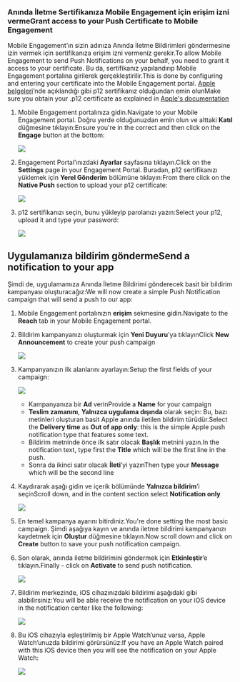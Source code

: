 ### <a name="grant-access-to-your-push-certificate-to-mobile-engagement"></a><span data-ttu-id="d5aae-101">Anında İletme Sertifikanıza Mobile Engagement için erişim izni verme</span><span class="sxs-lookup"><span data-stu-id="d5aae-101">Grant access to your Push Certificate to Mobile Engagement</span></span>
<span data-ttu-id="d5aae-102">Mobile Engagement’ın sizin adınıza Anında İletme Bildirimleri göndermesine izin vermek için sertifikanıza erişim izni vermeniz gerekir.</span><span class="sxs-lookup"><span data-stu-id="d5aae-102">To allow Mobile Engagement to send Push Notifications on your behalf, you need to grant it access to your certificate.</span></span> <span data-ttu-id="d5aae-103">Bu da, sertifikanız yapılandırıp Mobile Engagement portalına girilerek gerçekleştirilir.</span><span class="sxs-lookup"><span data-stu-id="d5aae-103">This is done by configuring and entering your certificate into the Mobile Engagement portal.</span></span> <span data-ttu-id="d5aae-104">[Apple belgeleri](https://developer.apple.com/library/prerelease/ios/documentation/IDEs/Conceptual/AppDistributionGuide/AddingCapabilities/AddingCapabilities.html#//apple_ref/doc/uid/TP40012582-CH26-SW6)’nde açıklandığı gibi p12 sertifikanız olduğundan emin olun</span><span class="sxs-lookup"><span data-stu-id="d5aae-104">Make sure you obtain your .p12 certificate as explained in [Apple's documentation](https://developer.apple.com/library/prerelease/ios/documentation/IDEs/Conceptual/AppDistributionGuide/AddingCapabilities/AddingCapabilities.html#//apple_ref/doc/uid/TP40012582-CH26-SW6)</span></span>

1. <span data-ttu-id="d5aae-105">Mobile Engagement portalınıza gidin.</span><span class="sxs-lookup"><span data-stu-id="d5aae-105">Navigate to your Mobile Engagement portal.</span></span> <span data-ttu-id="d5aae-106">Doğru yerde olduğunuzdan emin olun ve alttaki **Katıl** düğmesine tıklayın:</span><span class="sxs-lookup"><span data-stu-id="d5aae-106">Ensure you're in the correct and then click on the **Engage** button at the bottom:</span></span>
   
    ![](./media/mobile-engagement-ios-send-push/engage-button.png)
2. <span data-ttu-id="d5aae-107">Engagement Portal’ınızdaki **Ayarlar** sayfasına tıklayın.</span><span class="sxs-lookup"><span data-stu-id="d5aae-107">Click on the **Settings** page in your Engagement Portal.</span></span> <span data-ttu-id="d5aae-108">Buradan, p12 sertifikanızı yüklemek için **Yerel Gönderim** bölümüne tıklayın:</span><span class="sxs-lookup"><span data-stu-id="d5aae-108">From there click on the **Native Push** section to upload your p12 certificate:</span></span>
   
    ![](./media/mobile-engagement-ios-send-push/engagement-portal.png)
3. <span data-ttu-id="d5aae-109">p12 sertifikanızı seçin, bunu yükleyip parolanızı yazın:</span><span class="sxs-lookup"><span data-stu-id="d5aae-109">Select your p12, upload it and type your password:</span></span>
   
    ![](./media/mobile-engagement-ios-send-push/native-push-settings.png)

## <span data-ttu-id="d5aae-110"><a id="send"></a>Uygulamanıza bildirim gönderme</span><span class="sxs-lookup"><span data-stu-id="d5aae-110"><a id="send"></a>Send a notification to your app</span></span>
<span data-ttu-id="d5aae-111">Şimdi de, uygulamamıza Anında İletme Bildirimi gönderecek basit bir bildirim kampanyası oluşturacağız:</span><span class="sxs-lookup"><span data-stu-id="d5aae-111">We will now create a simple Push Notification campaign that will send a push to our app:</span></span>

1. <span data-ttu-id="d5aae-112">Mobile Engagement portalınızın **erişim** sekmesine gidin.</span><span class="sxs-lookup"><span data-stu-id="d5aae-112">Navigate to the **Reach** tab in your Mobile Engagement portal.</span></span>
2. <span data-ttu-id="d5aae-113">Bildirim kampanyanızı oluşturmak için **Yeni Duyuru**’ya tıklayın</span><span class="sxs-lookup"><span data-stu-id="d5aae-113">Click **New Announcement** to create your push campaign</span></span>
   
    ![](./media/mobile-engagement-ios-send-push/new-announcement.png)
3. <span data-ttu-id="d5aae-114">Kampanyanızın ilk alanlarını ayarlayın:</span><span class="sxs-lookup"><span data-stu-id="d5aae-114">Setup the first fields of your campaign:</span></span>
   
    ![](./media/mobile-engagement-ios-send-push/campaign-first-params.png)
   
   * <span data-ttu-id="d5aae-115">Kampanyanıza bir **Ad** verin</span><span class="sxs-lookup"><span data-stu-id="d5aae-115">Provide a **Name** for your campaign</span></span> 
   * <span data-ttu-id="d5aae-116">**Teslim zamanını**, **Yalnızca uygulama dışında** olarak seçin: Bu, bazı metinleri oluşturan basit Apple anında iletilen bildirim türüdür.</span><span class="sxs-lookup"><span data-stu-id="d5aae-116">Select the **Delivery time** as **Out of app only**: this is the simple Apple push notification type that features some text.</span></span>
   * <span data-ttu-id="d5aae-117">Bildirim metninde önce ilk satır olacak **Başlık** metnini yazın.</span><span class="sxs-lookup"><span data-stu-id="d5aae-117">In the notification text, type first the **Title** which will be the first line in the push.</span></span>
   * <span data-ttu-id="d5aae-118">Sonra da ikinci satır olacak **İleti**’yi yazın</span><span class="sxs-lookup"><span data-stu-id="d5aae-118">Then type your **Message** which will be the second line</span></span>
4. <span data-ttu-id="d5aae-119">Kaydırarak aşağı gidin ve içerik bölümünde **Yalnızca bildirim**’i seçin</span><span class="sxs-lookup"><span data-stu-id="d5aae-119">Scroll down, and in the content section select **Notification only**</span></span>
   
    ![](./media/mobile-engagement-ios-send-push/campaign-content.png)
5. <span data-ttu-id="d5aae-120">En temel kampanya ayarını bitirdiniz.</span><span class="sxs-lookup"><span data-stu-id="d5aae-120">You're done setting the most basic campaign.</span></span> <span data-ttu-id="d5aae-121">Şimdi aşağıya kayın ve anında iletme bildirimi kampanyanızı kaydetmek için **Oluştur** düğmesine tıklayın.</span><span class="sxs-lookup"><span data-stu-id="d5aae-121">Now scroll down and click on **Create** button to save your push notification campaign.</span></span> 
6. <span data-ttu-id="d5aae-122">Son olarak, anında iletme bildirimini göndermek için **Etkinleştir**’e tıklayın.</span><span class="sxs-lookup"><span data-stu-id="d5aae-122">Finally - click on **Activate** to send push notification.</span></span> 
   
    ![](./media/mobile-engagement-ios-send-push/campaign-activate.png)
7. <span data-ttu-id="d5aae-123">Bildirim merkezinde, iOS cihazınızdaki bildirimi aşağıdaki gibi alabilirsiniz:</span><span class="sxs-lookup"><span data-stu-id="d5aae-123">You will be able receive the notification on your iOS device in the notification center like the following:</span></span>
   
    ![](./media/mobile-engagement-ios-send-push/iphone-notification.png)
8. <span data-ttu-id="d5aae-124">Bu iOS cihazıyla eşleştirilmiş bir Apple Watch’unuz varsa, Apple Watch’unuzda bildirimi görürsünüz:</span><span class="sxs-lookup"><span data-stu-id="d5aae-124">If you have an Apple Watch paired with this iOS device then you will see the notification on your Apple Watch:</span></span>
   
    ![](./media/mobile-engagement-ios-send-push/apple-watch.png)


